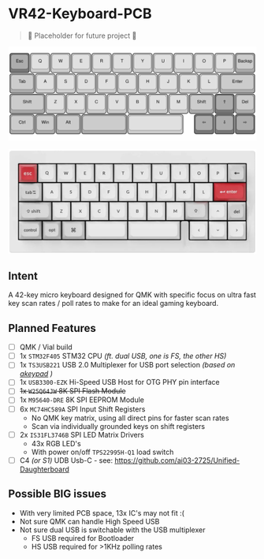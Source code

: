 # VR42-Keyboard-PCB

> &#128679; Placeholder for future project &#128679;

![](docs/vr42-layout.svg)

![](docs/vr42-render.png)

## Intent

A 42-key micro keyboard designed for QMK with specific focus on ultra fast key scan rates / poll rates to make for an ideal gaming keyboard.

## Planned Features

- [ ] QMK / Vial build
- [ ] 1x `STM32F405` STM32 CPU *(ft. dual USB, one is FS, the other HS)*
- [ ] 1x `TS3USB221` USB 2.0 Multiplexer for USB port selection *(based on [akeypad](https://github.com/luantty2/akeypad) )*
- [ ] 1x `USB3300-EZK` Hi-Speed USB Host for OTG PHY pin interface
- [ ] ~~1x `W25Q64JW` 8K SPI Flash Module~~
- [ ] 1x `M95640-DRE` 8K SPI EEPROM Module
- [ ] 6x `MC74HC589A` SPI Input Shift Registers
    - No QMK key matrix, using all direct pins for faster scan rates
    - Scan via individually grounded keys on shift registers
- [ ] 2x `IS31FL3746B` SPI LED Matrix Drivers
    - 43x RGB LED's
    - With power on/off `TPS22995H-Q1` load switch
- [ ] C4 *(or S1)* UDB Usb-C - see: https://github.com/ai03-2725/Unified-Daughterboard

## Possible BIG issues

- With very limited PCB space, 13x IC's may not fit :(
- Not sure QMK can handle High Speed USB
- Not sure dual USB is switchable with the USB multiplexer
    - FS USB required for Bootloader
    - HS USB required for >1KHz polling rates
